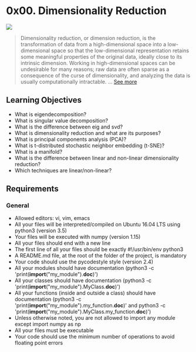 # 0x00. Dimensionality Reduction

<img src="https://www.researchgate.net/profile/Diego_Peluffo/publication/313787026/figure/fig3/AS:614307163275265@1523473649070/The-effects-of-dimensionality-reduction-of-RD-methods-considered-on-the-3d-sphere-The.png">


> Dimensionality reduction, or dimension reduction, is the transformation of data from a high-dimensional space into a low-dimensional space so that the low-dimensional representation retains some meaningful properties of the original data, ideally close to its intrinsic dimension. Working in high-dimensional spaces can be undesirable for many reasons; raw data are often sparse as a consequence of the curse of dimensionality, and analyzing the data is usually computationally intractable. ... [See more](https://en.wikipedia.org/wiki/Dimensionality_reduction#:~:text=Dimensionality%20reduction%2C%20or%20dimension%20reduction,close%20to%20its%20intrinsic%20dimension.)



## Learning Objectives

* What is eigendecomposition?
* What is singular value decomposition?
* What is the difference between eig and svd?
* What is dimensionality reduction and what are its purposes?
* What is principal components analysis (PCA)?
* What is t-distributed stochastic neighbor embedding (t-SNE)?
* What is a manifold?
* What is the difference between linear and non-linear dimensionality reduction?
* Which techniques are linear/non-linear?

## Requirements

### General

* Allowed editors: vi, vim, emacs
* All your files will be interpreted/compiled on Ubuntu 16.04 LTS using python3 (version 3.5)
* Your files will be executed with numpy (version 1.15)
* All your files should end with a new line
* The first line of all your files should be exactly #!/usr/bin/env python3
* A README.md file, at the root of the folder of the project, is mandatory
* Your code should use the pycodestyle style (version 2.4)
* All your modules should have documentation (python3 -c 'print(__import__("my_module").__doc__)')
* All your classes should have documentation (python3 -c 'print(__import__("my_module").MyClass.__doc__)')
* All your functions (inside and outside a class) should have documentation (python3 -c 'print(__import__("my_module").my_function.__doc__)' and python3 -c 'print(__import__("my_module").MyClass.my_function.__doc__)')
* Unless otherwise noted, you are not allowed to import any module except import numpy as np
* All your files must be executable
* Your code should use the minimum number of operations to avoid floating point errors